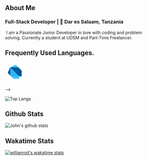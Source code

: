 <!-- # Hi there 👋 -->
## About Me
### Full-Stack Developer | 📍 Dar es Salaam, Tanzania 
 ​
 I am a Passionate Junior Developer in love with coding and problem solving. Currently a student at UDSM and Part-Time Freelancer.

<!-- [![Readme Card](https://github-readme-stats.vercel.app/api/pin/?username=nengha-john&repo=nenghajm)](https://github.com/anuraghazra/github-readme-stats) -->

<!-- <h2>About Me</h2>​ ​ 
  
 ​-​ Student at The University of Dar es Salaam. 
 ​-​ ⚡️ Dev at Freelancing 😎. 
 ​-​ 👨‍💻 Enjoy collaborating on projects that makes life easier. 
 ​-​ Problem Solving is my Arena. 
 - Open to work. -->

<!-- **Nengha-John/Nengha-John** is a ✨ _special_ ✨ repository because its `README.md` (this file) appears on your GitHub profile. -->
   

  
 
  
  
## Frequently Used Languages. 

<!-- <div style="display: inline-flex">
<img src="https://raw.githubusercontent.com/github/explore/80688e429a7d4ef2fca1e82350fe8e3517d3494d/topics/html/html.png" height='50' style="margin: 7px"></img>

<img src="https://raw.githubusercontent.com/github/explore/80688e429a7d4ef2fca1e82350fe8e3517d3494d/topics/css/css.png" height='50' style="margin: 7px"></img>

<img src="https://raw.githubusercontent.com/github/explore/80688e429a7d4ef2fca1e82350fe8e3517d3494d/topics/python/python.png" height='50' style="margin: 7px"></img>

<!-- <img src="https://raw.githubusercontent.com/github/explore/80688e429a7d4ef2fca1e82350fe8e3517d3494d/topics/django/django.png" height='50' style="margin: 7px"></img> -->

<img src="https://raw.githubusercontent.com/github/explore/80688e429a7d4ef2fca1e82350fe8e3517d3494d/topics/dart/dart.png" height='50' style="margin: 7px"></img>

<!-- <img src="https://raw.githubusercontent.com/github/explore/80688e429a7d4ef2fca1e82350fe8e3517d3494d/topics/flutter/flutter.png" height='50' style="margin: 7px"></img> -->
</div> -->

![Top Langs](https://github-readme-stats.vercel.app/api/top-langs/?username=nengha-john&layout=compact)

## Github Stats  
 ​![​John's github stats​](https://github-readme-stats.vercel.app/api?username=nengha-john&count_private=true&show_icons=true&theme=github_dark) 

## Wakatime Stats
 [![willianrod's wakatime stats](https://github-readme-stats.vercel.app/api/wakatime?username=nengha)](https://github.com/anuraghazra/github-readme-stats)
  
  
  
 
